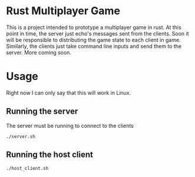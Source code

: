 # Rust Multiplayer Game
This is a project intended to prototype a multiplayer game in rust.
At this point in time, the server just echo's messages sent from the clients. Soon it will be responsible to distributing the game state to each client in game. Similarly, the clients just take command line inputs and send them to the server. More coming soon. 

# Usage
Right now I can only say that this will work in Linux.

## Running the server

The server must be running to connect to the clients

```console
./server.sh
```

## Running the host client

```console
./host_client.sh
```